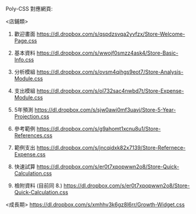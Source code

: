 Poly-CSS 對應網頁:

<店鋪類>

1. 歡迎畫面
https://dl.dropbox.com/s/qspdzsvqa2yvfzx/Store-Welcome-Page.css

2. 基本資料
https://dl.dropbox.com/s/wwojf0smzz4ask4/Store-Basic-Info.css

3. 分析模組
https://dl.dropbox.com/s/ovsm4qihgs9eot7/Store-Analysis-Module.css

4. 支出模組
https://dl.dropbox.com/s/ol732sac4nwbd7t/Store-Expense-Module.css

5. 5年預測
https://dl.dropbox.com/s/sjw0awi0mf3uavj/Store-5-Year-Projection.css

6. 參考範例
https://dl.dropbox.com/s/g9ahomt1xcnu8u1/Store-References.css

7. 範例支出
https://dl.dropbox.com/s/jncqidxk82x7139/Store-Refernece-Expense.css

8. 快速試算
https://dl.dropbox.com/s/er0t7xpopwwn2o8/Store-Quick-Calculation.css

9. 檢附資料 (目前同 8.)
https://dl.dropbox.com/s/er0t7xpopwwn2o8/Store-Quick-Calculation.css

<成長期>
https://dl.dropbox.com/s/xmhhv3k6gz8l6rr/Growth-Widget.css
